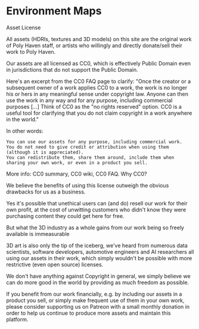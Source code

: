 Environment Maps
=================================
Asset License

All assets (HDRIs, textures and 3D models) on this site are the original work of Poly Haven staff, or artists who willingly and directly donate/sell their work to Poly Haven.

Our assets are all licensed as CC0, which is effectively Public Domain even in jurisdictions that do not support the Public Domain.

Here's an excerpt from the CC0 FAQ page to clarify:
"Once the creator or a subsequent owner of a work applies CC0 to a work, the work is no longer his or hers in any meaningful sense under copyright law. Anyone can then use the work in any way and for any purpose, including commercial purposes [...] Think of CC0 as the "no rights reserved" option. CC0 is a useful tool for clarifying that you do not claim copyright in a work anywhere in the world."

In other words:

    You can use our assets for any purpose, including commercial work.
    You do not need to give credit or attribution when using them (although it is appreciated).
    You can redistribute them, share them around, include them when sharing your own work, or even in a product you sell.

More info: CC0 summary, CC0 wiki, CC0 FAQ.
Why CC0?

We believe the benefits of using this license outweigh the obvious drawbacks for us as a business.

Yes it's possible that unethical users can (and do) resell our work for their own profit, at the cost of unwitting customers who didn't know they were purchasing content they could get here for free.

But what the 3D industry as a whole gains from our work being so freely available is immeasurable

3D art is also only the tip of the iceberg, we've heard from numerous data scientists, software developers, automotive engineers and AI researchers all using our assets in their work, which simply wouldn't be possible with more restrictive (even open source) licenses.

We don't have anything against Copyright in general, we simply believe we can do more good in the world by providing as much freedom as possible.

If you benefit from our work financially, e.g. by including our assets in a product you sell, or simply make frequent use of them in your own work, please consider supporting us on Patreon with a small monthly donation in order to help us continue to produce more assets and maintain this platform.
